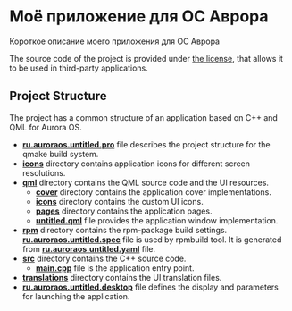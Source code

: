 # Моё приложение для ОС Аврора

Короткое описание моего приложения для ОС Аврора

The source code of the project is provided under
[the license](LICENSE.BSD-3-CLAUSE.md),
that allows it to be used in third-party applications.

## Project Structure

The project has a common structure
of an application based on C++ and QML for Aurora OS.

* **[ru.auroraos.untitled.pro](ru.auroraos.untitled.pro)** file
  describes the project structure for the qmake build system.
* **[icons](icons)** directory contains application icons for different screen resolutions.
* **[qml](qml)** directory contains the QML source code and the UI resources.
  * **[cover](qml/cover)** directory contains the application cover implementations.
  * **[icons](qml/icons)** directory contains the custom UI icons.
  * **[pages](qml/pages)** directory contains the application pages.
  * **[untitled.qml](qml/untitled.qml)** file
    provides the application window implementation.
* **[rpm](rpm)** directory contains the rpm-package build settings.
  **[ru.auroraos.untitled.spec](rpm/ru.auroraos.untitled.spec)** file is used by rpmbuild tool.
  It is generated from **[ru.auroraos.untitled.yaml](rpm/ru.auroraos.untitled.yaml)** file.
* **[src](src)** directory contains the C++ source code.
  * **[main.cpp](src/main.cpp)** file is the application entry point.
* **[translations](translations)** directory contains the UI translation files.
* **[ru.auroraos.untitled.desktop](ru.auroraos.untitled.desktop)** file
  defines the display and parameters for launching the application.